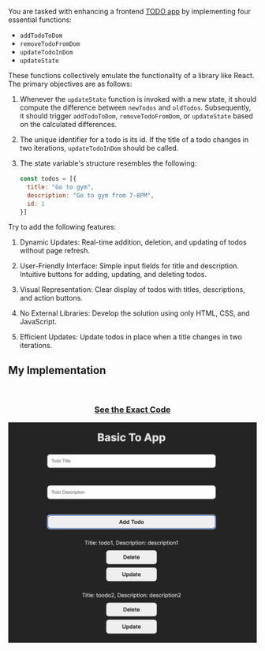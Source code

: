 You are tasked with enhancing a frontend [TODO app](index.html) by implementing four essential functions: 
 - `addTodoToDom`
 - `removeTodoFromDom`
 - `updateTodoInDom`
 - `updateState`

These functions collectively emulate the functionality of a library like React. The primary objectives are as follows:

1. Whenever the `updateState` function is invoked with a new state, it should compute the difference between `newTodos` and `oldTodos`. Subsequently, it should trigger `addTodoToDom`, `removeTodoFromDom`, or `updateState` based on the calculated differences.

2. The unique identifier for a todo is its id. If the title of a todo changes in two iterations, `updateTodoInDom` should be called.

3. The state variable's structure resembles the following:
    ```js
    const todos = [{
      title: "Go to gym",
      description: "Go to gym from 7-8PM",
      id: 1
    }]
    ```


Try to add the following features:

1. Dynamic Updates:
    Real-time addition, deletion, and updating of todos without page refresh.

2. User-Friendly Interface:
    Simple input fields for title and description.
    Intuitive buttons for adding, updating, and deleting todos.

3. Visual Representation:
    Clear display of todos with titles, descriptions, and action buttons.

4. No External Libraries:
    Develop the solution using only HTML, CSS, and JavaScript.

5. Efficient Updates:
    Update todos in place when a title changes in two iterations.


## My Implementation
<br>
<a href="./index.html" align="center">
  <h3>See the Exact Code</h3>
  <img src="./result.jpg" alt="Jio Network blocking the view? Network switch reveals the magic!"/>
</a>